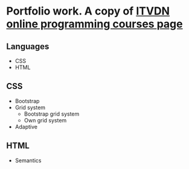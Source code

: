 # Portfolio work. A copy of [ITVDN online programming courses page](https://itvdn.com/ru)

## Languages
* CSS
* HTML

## CSS
* Bootstrap
* Grid system
  * Bootstrap grid system
  * Own grid system
* Adaptive

## HTML
* Semantics
